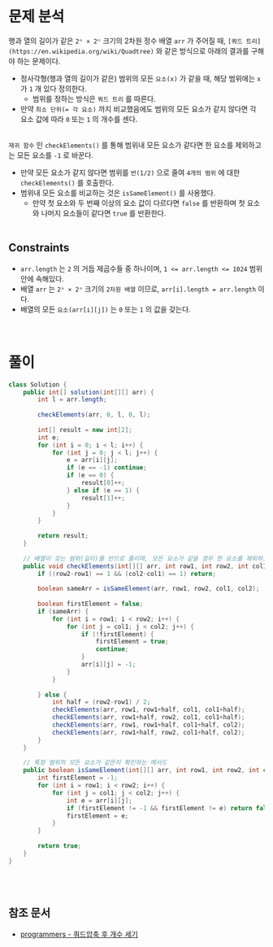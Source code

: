 # 문제 분석
행과 열의 길이가 같은 `2ⁿ × 2ⁿ` 크기의 2차원 정수 배열 `arr` 가 주어질 때, `[쿼드 트리](https://en.wikipedia.org/wiki/Quadtree)` 와 같은 방식으로 아래의 결과를 구해야 하는 문제이다.
- 정사각형(행과 열의 길이가 같은) 범위의 모든 `요소(x)` 가 같을 때, 해당 범위에는 `x` 가 `1` 개 있다 정의한다.
    - 범위를 정하는 방식은 `쿼드 트리` 를 따른다.
- 만약 `최소 단위(= 각 요소)` 까지 비교했음에도 범위의 모든 요소가 같지 않다면 각 요소 값에 따라 `0` 또는 `1` 의 개수를 센다. 
<br/><br/>

`재귀 함수` 인 `checkElements()` 를 통해 범위내 모든 요소가 같다면 한 요소를 제외하고는 모든 요소를 `-1` 로 바꾼다.
- 만약 모든 요소가 같지 않다면 범위를 `반(1/2)` 으로 줄여 `4개의 범위` 에 대한 `checkElements()` 를 호출한다.
- 범위내 모든 요소를 비교하는 것은 `isSameElement()` 를 사용했다.
    - 만약 첫 요소와 두 번째 이상의 요소 값이 다르다면 `false` 를 반환하며 첫 요소와 나머지 요소들이 같다면 `true` 를 반환한다.
<br/><br/>

## Constraints
- `arr.length` 는 `2` 의 거듭 제곱수들 중 하나이며, `1 <= arr.length <= 1024` 범위 안에 속해있다.
- 배열 `arr` 는 `2ⁿ × 2ⁿ` 크기의 `2차원 배열` 이므로, `arr[i].length = arr.length` 이다.
- 배열의 모든 `요소(arr[i][j])` 는 `0` 또는 `1` 의 값을 갖는다. 
<br/><br/><br/>

# 풀이
```java
class Solution {
    public int[] solution(int[][] arr) {
        int l = arr.length;
        
        checkElements(arr, 0, l, 0, l);
        
        int[] result = new int[2];
        int e;
        for (int i = 0; i < l; i++) {
            for (int j = 0; j < l; j++) {
                e = arr[i][j];
                if (e == -1) continue;
                if (e == 0) {
                    result[0]++;
                } else if (e == 1) {
                    result[1]++;
                }
            }
        }
        
        return result;
    }
    
    // 배열이 갖는 범위(길이)를 반으로 줄이며, 모든 요소가 같을 경우 한 요소를 제외하고 `-1` 로 바꿈 
    public void checkElements(int[][] arr, int row1, int row2, int col1, int col2) {
        if ((row2-row1) == 1 && (col2-col1) == 1) return;
        
        boolean sameArr = isSameElement(arr, row1, row2, col1, col2);
        
        boolean firstElement = false;
        if (sameArr) {
            for (int i = row1; i < row2; i++) {
                for (int j = col1; j < col2; j++) {
                    if (!firstElement) {
                        firstElement = true;
                        continue;
                    }
                    arr[i][j] = -1;
                }
            }
            
        } else {
            int half = (row2-row1) / 2;
            checkElements(arr, row1, row1+half, col1, col1+half);
            checkElements(arr, row1+half, row2, col1, col1+half);
            checkElements(arr, row1, row1+half, col1+half, col2);
            checkElements(arr, row1+half, row2, col1+half, col2);
        }
    }
    
    // 특정 범위의 모든 요소가 같은지 확인하는 메서드
    public boolean isSameElement(int[][] arr, int row1, int row2, int col1, int col2) {
        int firstElement = -1;
        for (int i = row1; i < row2; i++) {
            for (int j = col1; j < col2; j++) {
                int e = arr[i][j];
                if (firstElement != -1 && firstElement != e) return false;
                firstElement = e;
            }
        }
        
        return true;
    }
}
```
<br/><br/>

## 참조 문서
- [programmers - 쿼드압축 후 개수 세기](https://school.programmers.co.kr/learn/courses/30/lessons/68936)
